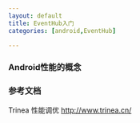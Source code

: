 ```yaml
---
layout: default
title: EventHub入门
categories: [android,EventHub]

---
```


### Android性能的概念
 
### 参考文档

Trinea 性能调优 <http://www.trinea.cn/>
